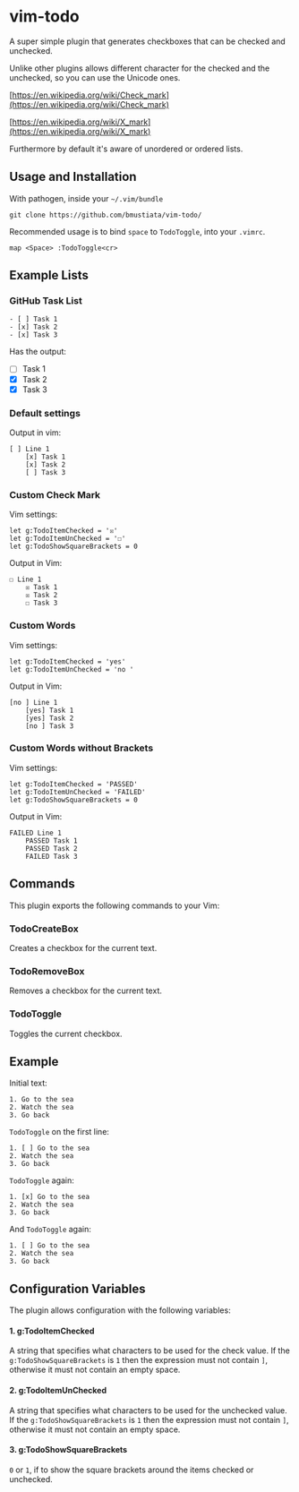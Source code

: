 vim-todo
========

A super simple plugin that generates checkboxes that can be checked and unchecked.

Unlike other plugins allows different character for the checked and the unchecked, so you can use the Unicode ones.

[https://en.wikipedia.org/wiki/Check_mark](https://en.wikipedia.org/wiki/Check_mark)

[https://en.wikipedia.org/wiki/X_mark](https://en.wikipedia.org/wiki/X_mark)

Furthermore by default it's aware of unordered or ordered lists.

Usage and Installation
----------------------

With pathogen, inside your `~/.vim/bundle`

```shell
git clone https://github.com/bmustiata/vim-todo/
```

Recommended usage is to bind `space` to `TodoToggle`, into your `.vimrc`.

```vim
map <Space> :TodoToggle<cr>
```

Example Lists
-------------

### GitHub Task List

```text
- [ ] Task 1
- [x] Task 2
- [x] Task 3
```

Has the output:

- [ ] Task 1
- [x] Task 2
- [x] Task 3

### Default settings

Output in vim:

```text
[ ] Line 1
    [x] Task 1
    [x] Task 2
    [ ] Task 3
```

### Custom Check Mark

Vim settings:

```vim
let g:TodoItemChecked = '☒'
let g:TodoItemUnChecked = '☐'
let g:TodoShowSquareBrackets = 0
```

Output in Vim:

```text
☐ Line 1
    ☒ Task 1
    ☒ Task 2
    ☐ Task 3
```

### Custom Words

Vim settings:

```vim
let g:TodoItemChecked = 'yes'
let g:TodoItemUnChecked = 'no '
```

Output in Vim:

```text
[no ] Line 1
    [yes] Task 1
    [yes] Task 2
    [no ] Task 3
```

### Custom Words without Brackets

Vim settings:

```vim
let g:TodoItemChecked = 'PASSED'
let g:TodoItemUnChecked = 'FAILED'
let g:TodoShowSquareBrackets = 0
```

Output in Vim:

```text
FAILED Line 1
    PASSED Task 1
    PASSED Task 2
    FAILED Task 3
```

Commands
--------

This plugin exports the following commands to your Vim:

### TodoCreateBox

Creates a checkbox for the current text.

### TodoRemoveBox

Removes a checkbox for the current text.

### TodoToggle

Toggles the current checkbox.

Example
-------

Initial text:
```text
1. Go to the sea
2. Watch the sea
3. Go back
```

`TodoToggle` on the first line:
```text
1. [ ] Go to the sea
2. Watch the sea
3. Go back
```

`TodoToggle` again:
```text
1. [x] Go to the sea
2. Watch the sea
3. Go back
```

And `TodoToggle` again:
```text
1. [ ] Go to the sea
2. Watch the sea
3. Go back
```

Configuration Variables
-----------------------

The plugin allows configuration with the following variables:

#### 1. g:TodoItemChecked

A string that specifies what characters to be used for the check value.
If the `g:TodoShowSquareBrackets` is `1` then the expression must not contain
`]`, otherwise it must not contain an empty space.

#### 2. g:TodoItemUnChecked

A string that specifies what characters to be used for the unchecked value.
If the `g:TodoShowSquareBrackets` is `1` then the expression must not contain
`]`, otherwise it must not contain an empty space.

#### 3. g:TodoShowSquareBrackets

`0` or `1`, if to show the square brackets around the items checked or unchecked.

